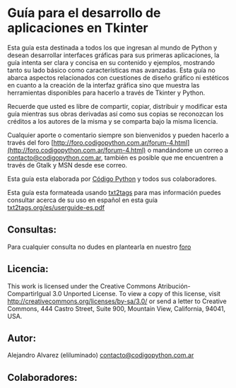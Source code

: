# Guía para el desarrollo de aplicaciones en Tkinter


Esta guía esta destinada a todos los que ingresan al mundo de Python y desean desarrollar interfaces gráficas para sus primeras aplicaciones, la guía intenta ser clara y concisa en su contenido y ejemplos, mostrando tanto su lado básico como características mas avanzadas. Esta guía no abarca aspectos relacionados con cuestiones de diseño gráfico ni estéticos en cuanto a la creación de la interfaz gráfica sino que muestra las herramientas disponibles para hacerlo a través de Tkinter y Python.

Recuerde que usted es libre de compartir, copiar, distribuir y modificar esta guía mientras sus obras derivadas así como sus copias se reconozcan los créditos a los autores de la misma y se comparta bajo la misma licencia.

Cualquier aporte o comentario siempre son bienvenidos y pueden hacerlo a través del foro [http://foro.codigopython.com.ar/forum-4.html](http://foro.codigopython.com.ar/forum-4.html) o mandándome un correo a [contacto@codigopython.com.ar](contacto@codigopython.com.ar), también es posible que me encuentren a través de Gtalk y MSN desde ese correo.


Esta guía esta elaborada por [Código Python](http://www.codigopython.com.ar) y todos sus colaboradores.


Esta guía esta formateada usando [txt2tags](http://txt2tags.org) para mas información puedes consultar acerca de su uso en español en esta guía [txt2tags.org/es/userguide-es.pdf](txt2tags.org/es/userguide-es.pdf)


## Consultas:
Para cualquier consulta no dudes en plantearla en nuestro [foro](http://foro.codigopython.com.ar/forum-4.html)


## Licencia:
This work is licensed under the Creative Commons Atribución-CompartirIgual 3.0 Unported
License. To view a copy of this license, visit http://creativecommons.org/licenses/by-sa/3.0/
or send a letter to Creative Commons, 444 Castro Street, Suite 900, Mountain View, California,
94041, USA.


## Autor:
Alejandro Alvarez (eliluminado) <contacto@codigopython.com.ar>

## Colaboradores:

